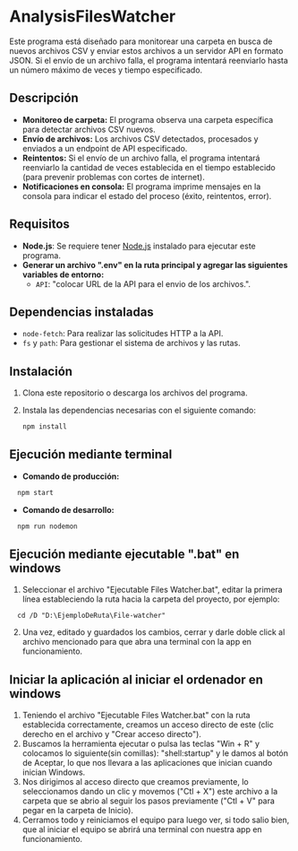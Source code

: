 # AnalysisFilesWatcher

Este programa está diseñado para monitorear una carpeta en busca de nuevos archivos CSV y enviar estos archivos a un servidor API en formato JSON. Si el envío de un archivo falla, el programa intentará reenviarlo hasta un número máximo de veces y tiempo especificado.

## Descripción

- **Monitoreo de carpeta:** El programa observa una carpeta específica para detectar archivos CSV nuevos.
- **Envío de archivos:** Los archivos CSV detectados, procesados y enviados a un endpoint de API especificado.
- **Reintentos:** Si el envío de un archivo falla, el programa intentará reenviarlo la cantidad de veces establecida en el tiempo establecido (para prevenir problemas con cortes de internet).
- **Notificaciones en consola:** El programa imprime mensajes en la consola para indicar el estado del proceso (éxito, reintentos, error).

## Requisitos

- **Node.js**: Se requiere tener [Node.js](https://nodejs.org/en/download/prebuilt-installer) instalado para ejecutar este programa.
- **Generar un archivo ".env" en la ruta principal y agregar las siguientes variables de entorno:**
  - `API`: "colocar URL de la API para el envio de los archivos.".

## Dependencias instaladas

  - `node-fetch`: Para realizar las solicitudes HTTP a la API.
  - `fs` y `path`: Para gestionar el sistema de archivos y las rutas.

## Instalación

1. Clona este repositorio o descarga los archivos del programa.
2. Instala las dependencias necesarias con el siguiente comando:

   ```bash
   npm install
   ```

## Ejecución mediante terminal

- **Comando de producción:**

```bash
  npm start
```

- **Comando de desarrollo:**

```bash
  npm run nodemon
```

## Ejecución mediante ejecutable ".bat" en windows

1. Seleccionar el archivo "Ejecutable Files Watcher.bat", editar la primera línea estableciendo la ruta hacia la carpeta del proyecto, por ejemplo:
```
  cd /D "D:\EjemploDeRuta\File-watcher"
```
2. Una vez, editado y guardados los cambios, cerrar y darle doble click al archivo mencionado para que abra una terminal con la app en funcionamiento.

## Iniciar la aplicación al iniciar el ordenador en windows

1. Teniendo el archivo "Ejecutable Files Watcher.bat" con la ruta establecida correctamente, creamos un acceso directo de este (clic derecho en el archivo y "Crear acceso directo").
2. Buscamos la herramienta ejecutar o pulsa las teclas "Win + R" y colocamos lo siguiente(sin comillas): "shell:startup" y le damos al botón de Aceptar, lo que nos llevara a las aplicaciones que inician cuando inician Windows.
3. Nos dirigimos al acceso directo que creamos previamente, lo seleccionamos dando un clic y movemos ("Ctl + X") este archivo a la carpeta que se abrio al seguir los pasos previamente ("Ctl + V" para pegar en la carpeta de Inicio).
4. Cerramos todo y reiniciamos el equipo para luego ver, si todo salio bien, que al iniciar el equipo se abrirá una terminal con nuestra app en funcionamiento.